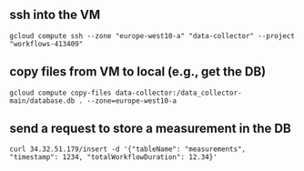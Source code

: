 ## ssh into the VM

```shell
gcloud compute ssh --zone "europe-west10-a" "data-collector" --project "workflows-413409"
```

## copy files from VM to local (e.g., get the DB)

```shell
gcloud compute copy-files data-collector:/data_collector-main/database.db . --zone=europe-west10-a
```

## send a request to store a measurement in the DB

```shell
curl 34.32.51.179/insert -d '{"tableName": "measurements", "timestamp": 1234, "totalWorkflowDuration": 12.34}'
```
